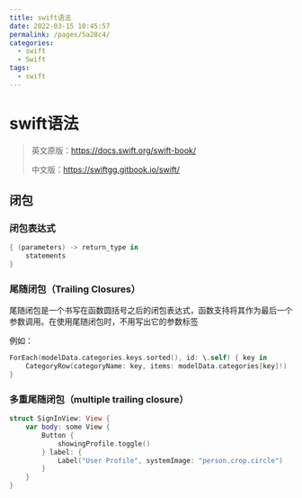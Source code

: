 ```yaml
---
title: swift语法
date: 2022-03-15 10:45:57
permalink: /pages/5a28c4/
categories: 
  - swift
  - Swift
tags: 
  - swift
---
```

# swift语法

> 英文原版：https://docs.swift.org/swift-book/
>
> 中文版：https://swiftgg.gitbook.io/swift/



## 闭包

### 闭包表达式

```swift
{ (parameters) -> return_type in
    statements
}
```

### 尾随闭包（Trailing Closures）

尾随闭包是一个书写在函数圆括号之后的闭包表达式，函数支持将其作为最后一个参数调用。在使用尾随闭包时，不用写出它的参数标签



例如：

```swift
ForEach(modelData.categories.keys.sorted(), id: \.self) { key in
    CategoryRow(categoryName: key, items: modelData.categories[key]!)
}
```

### 多重尾随闭包（multiple trailing closure）

```swift
struct SignInView: View {
    var body: some View {
        Button {
            showingProfile.toggle()
        } label: {
            Label("User Profile", systemImage: "person.crop.circle")
        }
    }
}
```

